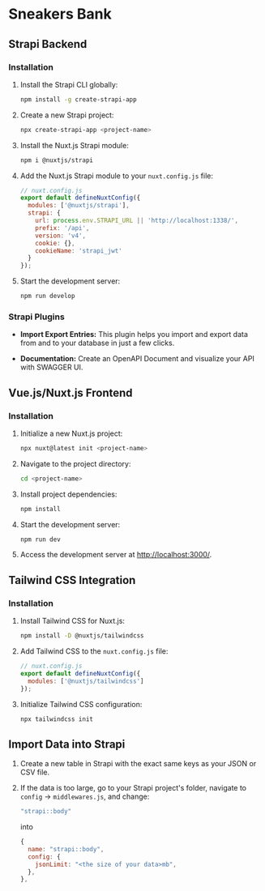 # Sneakers Bank

## Strapi Backend

### Installation

1. Install the Strapi CLI globally:

    ```bash
    npm install -g create-strapi-app
    ```

2. Create a new Strapi project:

    ```bash
    npx create-strapi-app <project-name>
    ```

3. Install the Nuxt.js Strapi module:

    ```bash
    npm i @nuxtjs/strapi
    ```

4. Add the Nuxt.js Strapi module to your `nuxt.config.js` file:

    ```javascript
    // nuxt.config.js
    export default defineNuxtConfig({
      modules: ['@nuxtjs/strapi'],
      strapi: {
        url: process.env.STRAPI_URL || 'http://localhost:1338/',
        prefix: '/api',
        version: 'v4',
        cookie: {},
        cookieName: 'strapi_jwt'
      }
    });
    ```

5. Start the development server:

    ```bash
    npm run develop
    ```

### Strapi Plugins

- **Import Export Entries:**
  This plugin helps you import and export data from and to your database in just a few clicks.

- **Documentation:**
  Create an OpenAPI Document and visualize your API with SWAGGER UI.

## Vue.js/Nuxt.js Frontend

### Installation

1. Initialize a new Nuxt.js project:

    ```bash
    npx nuxt@latest init <project-name>
    ```

2. Navigate to the project directory:

    ```bash
    cd <project-name>
    ```

3. Install project dependencies:

    ```bash
    npm install
    ```

4. Start the development server:

    ```bash
    npm run dev
    ```

5. Access the development server at [http://localhost:3000/](http://localhost:3000/).

## Tailwind CSS Integration

### Installation

1. Install Tailwind CSS for Nuxt.js:

    ```bash
    npm install -D @nuxtjs/tailwindcss
    ```

2. Add Tailwind CSS to the `nuxt.config.js` file:

    ```javascript
    // nuxt.config.js
    export default defineNuxtConfig({
      modules: ['@nuxtjs/tailwindcss']
    });
    ```

3. Initialize Tailwind CSS configuration:

    ```bash
    npx tailwindcss init
    ```

## Import Data into Strapi

1. Create a new table in Strapi with the exact same keys as your JSON or CSV file.

2. If the data is too large, go to your Strapi project's folder, navigate to `config` → `middlewares.js`, and change:

    ```javascript
    "strapi::body"
    ```

    into

    ```javascript
    {
      name: "strapi::body",
      config: {
        jsonLimit: "<the size of your data>mb",
      },
    },
    ```
